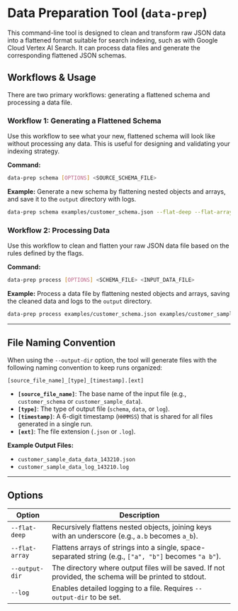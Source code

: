 # Data Preparation Tool (`data-prep`)

This command-line tool is designed to clean and transform raw JSON data into a flattened format suitable for search
indexing, such as with Google Cloud Vertex AI Search. It can process data files and generate the corresponding flattened
JSON schemas.

## Workflows & Usage

There are two primary workflows: generating a flattened schema and processing a data file.

### Workflow 1: Generating a Flattened Schema

Use this workflow to see what your new, flattened schema will look like without processing any data. This is useful for
designing and validating your indexing strategy.

**Command:**

```bash
data-prep schema [OPTIONS] <SOURCE_SCHEMA_FILE>
```

**Example:** Generate a new schema by flattening nested objects and arrays, and save it to the `output` directory with
logs.

```bash
data-prep schema examples/customer_schema.json --flat-deep --flat-array --output-dir output --log
```

### Workflow 2: Processing Data

Use this workflow to clean and flatten your raw JSON data file based on the rules defined by the flags.

**Command:**

```bash
data-prep process [OPTIONS] <SCHEMA_FILE> <INPUT_DATA_FILE>
```

**Example:** Process a data file by flattening nested objects and arrays, saving the cleaned data and logs to the
`output` directory.

```bash
data-prep process examples/customer_schema.json examples/customer_sample_data.json --flat-deep --flat-array --output-dir output --log
```

---

## File Naming Convention

When using the `--output-dir` option, the tool will generate files with the following naming convention to keep runs
organized:

`[source_file_name]_[type]_[timestamp].[ext]`

- **`[source_file_name]`**: The base name of the input file (e.g., `customer_schema` or `customer_sample_data`).
- **`[type]`**: The type of output file (`schema`, `data`, or `log`).
- **`[timestamp]`**: A 6-digit timestamp (`HHMMSS`) that is shared for all files generated in a single run.
- **`[ext]`**: The file extension (`.json` or `.log`).

**Example Output Files:**

- `customer_sample_data_data_143210.json`
- `customer_sample_data_log_143210.log`

---

## Options

| Option         | Description                                                                                            |
| -------------- | ------------------------------------------------------------------------------------------------------ |
| `--flat-deep`  | Recursively flattens nested objects, joining keys with an underscore (e.g., `a.b` becomes `a_b`).      |
| `--flat-array` | Flattens arrays of strings into a single, space-separated string (e.g., `["a", "b"]` becomes `"a b"`). |
| `--output-dir` | The directory where output files will be saved. If not provided, the schema will be printed to stdout. |
| `--log`        | Enables detailed logging to a file. Requires `--output-dir` to be set.                                 |
